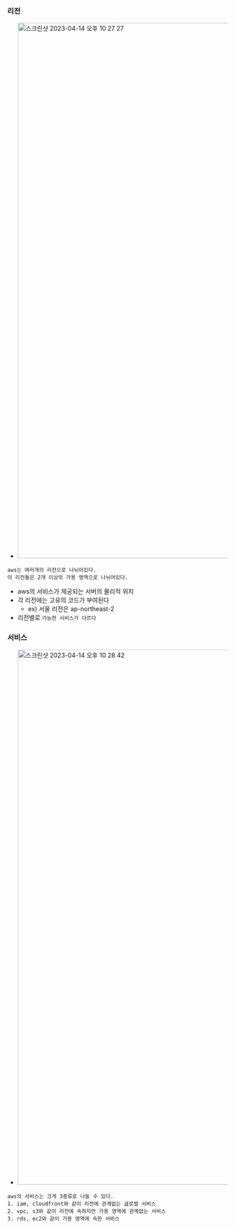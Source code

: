 ### 리전
- <img width="1224" alt="스크린샷 2023-04-14 오후 10 27 27" src="https://user-images.githubusercontent.com/62214428/232056721-a3a5f723-5973-44a8-88fd-d2604d29f712.png">
```
aws는 여러개의 리전으로 나뉘어있다.
이 리전들은 2개 이상의 가용 영역으로 나뉘어있다.
```
- aws의 서비스가 제공되는 서버의 물리적 위치
- 각 리전에는 고유의 코드가 부여된다
  - ex) 서울 리전은 ap-northeast-2
- 리전별로 `가능한 서비스가 다르다`

### 서비스
- <img width="1223" alt="스크린샷 2023-04-14 오후 10 28 42" src="https://user-images.githubusercontent.com/62214428/232057014-6120adc4-08df-425d-9ab0-41f9e18900b6.png">
```
aws의 서비스는 크게 3종류로 나눌 수 있다.
1. iam, cloudfront와 같이 리전에 관계없는 글로벌 서비스
2. vpc, s3와 같이 리전에 속하지만 가용 영역에 관계없는 서비스
3. rds, ec2와 같이 가용 영역에 속한 서비스
```
